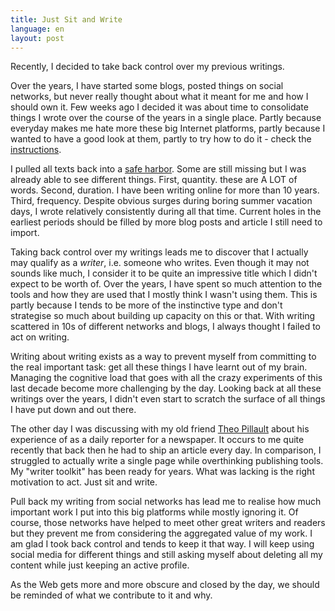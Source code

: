 ```yaml
---
title: Just Sit and Write
language: en
layout: post
---
```


Recently, I decided to take back control over my previous writings.

Over the years, I have started some blogs, posted things on social networks, but never really thought about what it meant for me and how I should own it. Few weeks ago I decided it was about time to consolidate things I wrote over the course of the years in a single place. Partly because everyday makes me hate more these big Internet platforms, partly because I wanted to have a good look at them, partly to try how to do it - check the [instructions](https://github.com/clemsos/writings).

I pulled all texts back into a [safe harbor](https://clementrenaud.com/writings). Some are still missing but I was already able to see different things. First, quantity. these are A LOT of words. Second, duration. I have been writing online for more than 10 years. Third, frequency. Despite obvious surges during boring summer vacation days, I wrote
relatively consistently during all that time. Current holes in the earliest periods should be filled by more blog posts and article I still need to import.

Taking back control over my writings leads me to discover that I actually may qualify as a *writer*, i.e. someone who writes. Even though it may not sounds like much, I consider it to be quite an impressive title which I didn't expect to be worth of. Over the years, I have spent so much attention to the tools and how they are used that I mostly think I wasn't using them. This is partly because I tends to be more of the instinctive type and don't strategise so much about building up capacity on this or that. With writing scattered in 10s of different networks and blogs, I always thought I failed to act on writing.

Writing about writing exists as a way to prevent myself from committing to the real important task: get all these things I have learnt out of my brain. Managing the cognitive load that goes with all the crazy experiments of this last decade become more challenging by the day. Looking back at all these writings over the years, I didn't even start to scratch the surface of all things I have put down and out there.

The other day I was discussing with my old friend [Theo Pillault](http://theopillault.com) about his experience of as a daily reporter for a newspaper. It occurs to me quite recently that back then he had to ship an article every day. In comparison, I struggled to actually write a single page while overthinking publishing tools. My "writer toolkit" has been ready for years. What was lacking is the right motivation to act. Just sit and write.

Pull back my writing from social networks has lead me to realise how much important work I put into this big platforms while mostly ignoring it. Of course, those networks have helped to meet other great writers and readers but they prevent me from considering the aggregated value of my work. I am glad I took back control and tends to keep it that way. I will keep using social media for different things and still asking myself about deleting all my content while just keeping an active profile.

As the Web gets more and more obscure and closed by the day, we should be reminded of what we contribute to it and why.

